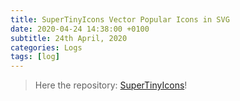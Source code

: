 ```yaml
---
title: SuperTinyIcons Vector Popular Icons in SVG
date: 2020-04-24 14:38:00 +0100
subtitle: 24th April, 2020
categories: Logs
tags: [log]
---
```


> Here the repository: [SuperTinyIcons](https://github.com/edent/SuperTinyIcons)!